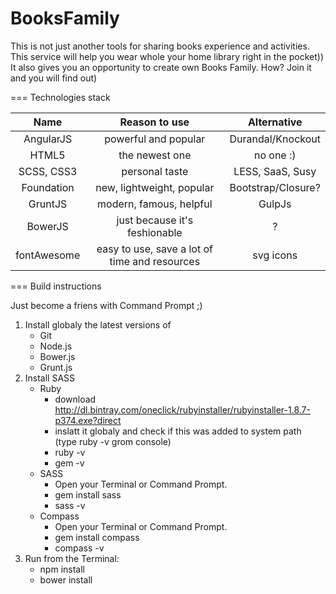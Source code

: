 BooksFamily
===========

This is not just another tools for sharing books experience and activities. This service will help you wear whole your home library right in the pocket)) It also gives you an opportunity to create own Books Family. How? Join it and you will find out)


===
Technologies stack

| Name      |     Reason to use      |  Alternative |
|:-----------:|:----------------------:|:-------------:|
| AngularJS | powerful and popular | Durandal/Knockout|
| HTML5 | the newest one | no one :) |
| SCSS, CSS3 | personal taste | LESS, SaaS, Susy|
| Foundation | new, lightweight, popular | Bootstrap/Closure? |
| GruntJS | modern, famous, helpful | GulpJs |
| BowerJS | just because it's feshionable | ? |
| fontAwesome | easy to use, save a lot of time and resources| svg icons |


===
Build instructions

Just become a friens with Command Prompt ;)

1. Install globaly the latest versions of 
	- Git
	- Node.js
	- Bower.js
	- Grunt.js
2. Install SASS
	- Ruby 
		- download http://dl.bintray.com/oneclick/rubyinstaller/rubyinstaller-1.8.7-p374.exe?direct
		- inslatt it globaly and check if this was added to system path (type ruby -v grom console)
		- ruby -v
		- gem -v
	- SASS
		- Open your Terminal or Command Prompt.
		- gem install sass
		- sass -v
	- Compass
		- Open your Terminal or Command Prompt.
		- gem install compass
		- compass -v
3. Run from the Terminal:
	- npm install
	- bower install
